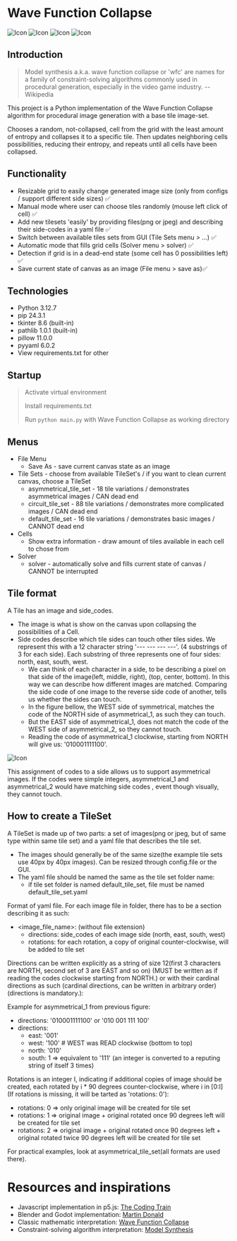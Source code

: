 # Wave Function Collapse

![Icon](misc/icon1.png)
![Icon](misc/icon2.png)
![Icon](misc/icon3.png)
![Icon](misc/icon4.png)

## Introduction

> Model synthesis a.k.a. wave function collapse or 'wfc' are names for a family of constraint-solving algorithms commonly used in procedural generation, especially in the video game industry.
> -- Wikipedia

This project is a Python implementation of the Wave Function Collapse algorithm for procedural image generation with a base tile image-set.

Chooses a random, not-collapsed, cell from the grid with the least amount of entropy and collapses it to a specific tile. Then updates neighboring cells possibilities, reducing their entropy, and repeats until all cells have been collapsed.

## Functionality

+ Resizable grid to easily change generated image size (only from configs / support different side sizes) ✅
+ Manual mode where user can choose tiles randomly (mouse left click of cell) ✅
+ Add new tilesets 'easily' by providing files(png or jpeg) and describing their side-codes in a yaml file ✅
+ Switch between available tiles sets from GUI (Tile Sets menu > ...) ✅
+ Automatic mode that fills grid cells (Solver menu > solver) ✅
+ Detection if grid is in a dead-end state (some cell has 0 possibilities left) ✅
+ Save current state of canvas as an image (File menu > save as)✅

## Technologies

+ Python 3.12.7
+ pip 24.3.1
+ tkinter 8.6 (built-in)
+ pathlib 1.0.1 (built-in)
+ pillow 11.0.0
+ pyyaml 6.0.2
+ View requirements.txt for other

## Startup
> Activate virtual environment
>
> Install requirements.txt
>
> Run ```python main.py``` with Wave Function Collapse as working directory

## Menus

+ File Menu
    + Save As - save current canvas state as an image
+ Tile Sets - choose from available TileSet's / if you want to clean current canvas, choose a TileSet
    + asymmetrical_tile_set - 18 tile variations / demonstrates asymmetrical images / CAN dead end
    + circuit_tile_set - 88 tile variations / demonstrates more complicated images / CAN dead end
    + default_tile_set - 16 tile variations / demonstrates basic images / CANNOT dead end
+ Cells
    + Show extra information - draw amount of tiles available in each cell to chose from
+ Solver
    + solver - automatically solve and fills current state of canvas / CANNOT be interrupted

## Tile format
A Tile has an image and side_codes.

+ The image is what is show on the canvas upon collapsing the possibilities of a Cell.
+ Side codes describe which tile sides can touch other tiles sides. We represent this with a 12 character string '--- --- --- ---'. (4 substrings of 3 for each side). Each substring of three represents one of four sides: north, east, south, west.
    + We can think of each character in a side, to be describing a pixel on that side of the image(left, middle, right), (top, center, bottom). In this way we can describe how different images are matched. Comparing the side code of one image to the reverse side code of another, tells us whether the sides can touch.
    + In the figure bellow, the WEST side of symmetrical, matches the code of the NORTH side of asymmetrical_1, as such they can touch. 
    + But the EAST side of asymmetrical_1, does not match the code of the WEST side of asymmetrical_2, so they cannot touch.
    + Reading the code of asymmetrical_1 clockwise, starting from NORTH will give us: '010001111100'.

![Icon](misc/side_code_example.png)

This assignment of codes to a side allows us to support asymmetrical images. If the codes were simple integers, asymmetrical_1 and asymmetrical_2 would have matching side codes , event though visually, they cannot touch.

## How to create a TileSet
A TileSet is made up of two parts: a set of images(png or jpeg, but of same type within same tile set) and a yaml file that describes the tile set.

+ The images should generally be of the same size(the example tile sets use 40px by 40px images). Can be resized through config.file or the GUI.
+ The yaml file should be named the same as the tile set folder name:
    + if tile set folder is named default_tile_set, file must be named default_tile_set.yaml

Format of yaml file. For each image file in folder, there has to be a section describing it as such:
+ <image_file_name>: (without file extension)
    + directions: side_codes of each image side (north, east, south, west)
    + rotations: for each rotation, a copy of original counter-clockwise, will be added to tile set

Directions can be written explicitly as a string of size 12(first 3 characters are NORTH, second set of 3 are EAST and so on) (MUST be written as if reading the codes clockwise starting from NORTH.) or with their cardinal directions as such (cardinal directions, can be written in arbitrary order) (directions is mandatory.):

Example for asymmetrical_1 from previous figure:
+ directions: '010001111100' or '010 001 111 100'
+ directions:
    + east: '001'
    + west: '100' # WEST was READ clockwise (bottom to top)
    + north: '010'
    + south: 1 => equivalent to '111' (an integer is converted to a reputing string of itself 3 times)

Rotations is an integer I, indicating if additional copies of image should be created, each rotated by i * 90 degrees counter-clockwise,
where i in [0:I] (If rotations is missing, it will be tarted as 'rotations: 0'):
+ rotations: 0 => only original image will be created for tile set
+ rotations: 1 => original image + original rotated once 90 degrees left will be created for tile set
+ rotations: 2 => original image + original rotated once 90 degrees left + original rotated twice 90 degrees left will be created for tile set

For practical examples, look at asymmetrical_tile_set(all formats are used there).

# Resources and inspirations

+ Javascript implementation in p5.js: [The Coding Train](https://www.youtube.com/watch?v=rI_y2GAlQFM)
+ Blender and Godot implementation: [Martin Donald](https://www.youtube.com/watch?v=2SuvO4Gi7uY&t=429s)
+ Classic mathematic interpretation: [Wave Function Collapse](https://en.wikipedia.org/wiki/Wave_function_collapse)
+ Constraint-solving algorithm interpretation: [Model Synthesis](https://en.wikipedia.org/wiki/Model_synthesis)
